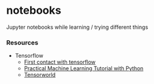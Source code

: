 # notebooks
Jupyter notebooks while learning / trying different things

### Resources
 - Tensorflow
   - [First contact with tensorflow](http://jorditorres.org/research-teaching/tensorflow/first-contact-with-tensorflow-book/first-contact-with-tensorflow/)
   - [Practical Machine Learning Tutorial with Python](https://pythonprogramming.net/features-labels-machine-learning-tutorial/?completed=/regression-introduction-machine-learning-tutorial/)
   - [Tensorworld](https://github.com/astorfi/TensorFlow-World)

